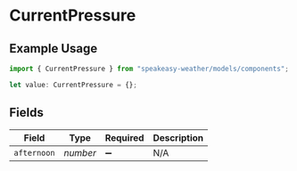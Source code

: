 # CurrentPressure

## Example Usage

```typescript
import { CurrentPressure } from "speakeasy-weather/models/components";

let value: CurrentPressure = {};
```

## Fields

| Field              | Type               | Required           | Description        |
| ------------------ | ------------------ | ------------------ | ------------------ |
| `afternoon`        | *number*           | :heavy_minus_sign: | N/A                |